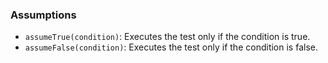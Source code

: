 ### Assumptions
 - `assumeTrue(condition)`: Executes the test only if the condition is true.
 - `assumeFalse(condition)`: Executes the test only if the condition is false.

